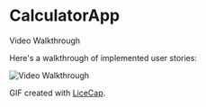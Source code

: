 # CalculatorApp


Video Walkthrough 

Here's a walkthrough of implemented user stories:

<img src='http://i.imgur.com/25C7WoO.gif' title='Video Walkthrough' width='' alt='Video Walkthrough' />

GIF created with [LiceCap](http://www.cockos.com/licecap/).

